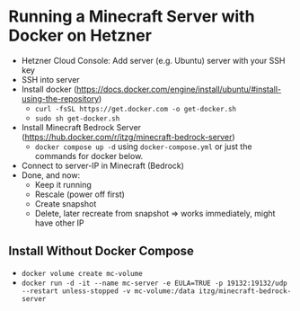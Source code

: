 # Running a Minecraft Server with Docker on Hetzner

- Hetzner Cloud Console: Add server (e.g. Ubuntu) server with your SSH key
- SSH into server
- Install docker (<https://docs.docker.com/engine/install/ubuntu/#install-using-the-repository>)
  - `curl -fsSL https://get.docker.com -o get-docker.sh`
  - `sudo sh get-docker.sh`
- Install Minecraft Bedrock Server (<https://hub.docker.com/r/itzg/minecraft-bedrock-server>)
  - `docker compose up -d` using `docker-compose.yml` or just the commands for docker below.
- Connect to server-IP in Minecraft (Bedrock)
- Done, and now:
  - Keep it running
  - Rescale (power off first)
  - Create snapshot
  - Delete, later recreate from snapshot => works immediately, might have other IP

## Install Without Docker Compose

- `docker volume create mc-volume`
- `docker run -d -it --name mc-server -e EULA=TRUE -p 19132:19132/udp --restart unless-stopped -v mc-volume:/data itzg/minecraft-bedrock-server`
